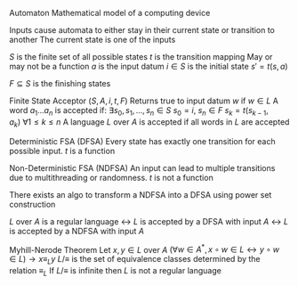 Automaton
	Mathematical model of a computing device

Inputs cause automata to either stay in their current state or transition to another
The current state is one of the inputs

$S$ is the finite set of all possible states
$t$ is the transition mapping
	May or may not be a function
$a$ is the input datum 
$i \in S$ is the initial state
$s' = t(s, a)$

$F \subseteq S$ is the finishing states 

Finite State Acceptor $(S, A, i, t, F)$ 
	Returns true to input datum $w$ if $w \in L$ 
	A word $a_1 \dots a_n$ is accepted if:
		$\exists s_0, s_1, \dots, s_n \in S$
		$s_0 = i$, $s_n \in F$
		$s_k = t(s_{k-1}, a_k) \ \forall 1 \leq k \leq n$
	A language $L$ over $A$ is accepted if all words in $L$ are accepted 

Deterministic FSA (DFSA)
	Every state has exactly one transition for each possible input. $t$ is a function

Non-Deterministic FSA (NDFSA)
	An input can lead to multiple transitions due to multithreading or randomness. $t$ is not a function

There exists an algo to transform a NDFSA into a DFSA using power set construction

$L$ over $A$ is a regular language $\leftrightarrow$ $L$ is accepted by a DFSA with input $A$ $\leftrightarrow$ $L$ is accepted by a NDFSA with input $A$ 

Myhill-Nerode Theorem
	Let $x, y \in L$ over $A$ 
	$(\forall w \in A^*, x \circ w \in L \leftrightarrow y \circ w \in L) \to x \equiv_L y$ 
	$L/\equiv$ is the set of equivalence classes determined by the relation $\equiv_L$ 
	If $L/\equiv$ is infinite then $L$ is not a regular language 